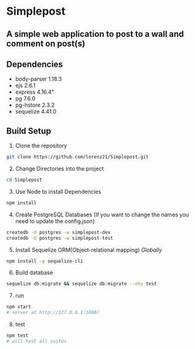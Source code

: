 # Simplepost
## A simple web application to post to a wall and comment on post(s)

## Dependencies

* body-parser 1.18.3
* ejs 2.6.1
* express 4.16.4"
* pg 7.6.0
* pg-hstore 2.3.2
* sequelize 4.41.0

## Build Setup

1. Clone the repository
  ```bash
  git clone https://github.com/lorenz21/Simplepost.git
  ```

2. Change Directories into the project
  ```bash
  cd Simplepost
  ```

3. Use Node to install Dependencies
  ```bash
  npm install
  ```

4. Create PostgreSQL Databases (If you want to change the names you need to update the config.json)
  ```bash
  createdb -U postgres -w simplepost-dev
  createdb -U postgres -w simplepost-test
  ```
  
5. Install Sequelize ORM(Object-relational mapping) *Globally*
  ```bash
  npm install -g sequelize-cli
  ```

6. Build database
  ```bash
  sequelize db:migrate && sequelize db:migrate --env test
  ```

7. run
  ```bash
  npm start 
  # server at http://127.0.0.1:3000/
  ```

8. test
  ```bash
  npm test 
  # will test all suites
  ```
